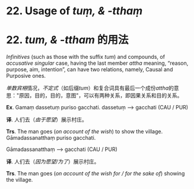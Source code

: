# **22. Usage of** *tuṃ, & -tthaṃ* 
# 22. *tum, & -ttham* **的用法** 

 
*Infinitives* (such as those with the suffix *tum*) and compounds, of *accusative 
singular* case, having the last member *attha* meaning, “reason, purpose, aim, intention”, 
can have two relations, namely, Causal and Purposive ones. 

*单数宾格*情况，*不定式*（如后缀*tum*）和复合词具有最后一个成份*attha*的意思："原因，目的，目的，意图"，可以有两种关系，即因果关系和目的关系。

 **Ex**. Gamaṃ dassetuṃ puriso gacchati. 
 dassetuṃ --> gacchati (CAU / PUR) 

**译**. 人们去（*由于愿望*）展示村庄。 
 
 **Trs**. The man goes (*on account of the wish*) to show the village. 
 Gāmadassanatthaṃ puriso gacchati. 
 
Gāmadassanatthaṃ --> gacchati (CAU / PUR) 

 **译**. 人们去（*因为愿望/为了*）展示村庄。
 
 **Trs**. The man goes (*on account of the wish for / for the sake of*) showing the village. 